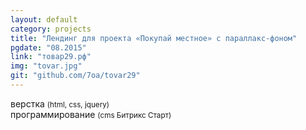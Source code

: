 ```yaml
---
layout: default
category: projects
title: "Лендинг для проекта «Покупай местное» с параллакс-фоном"
pgdate: "08.2015"
link: "товар29.рф"
img: "tovar.jpg"
git: "github.com/7oa/tovar29"
---
```

верстка <small>(html, css, jquery)</small><br>
программирование <small>(cms Битрикс Старт)</small>